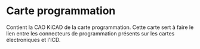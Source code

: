 Carte programmation
===================

Contient la CAO KiCAD de la carte programmation.
Cette carte sert à faire le lien entre les connecteurs de programmation présents sur les cartes électroniques et l'ICD.

